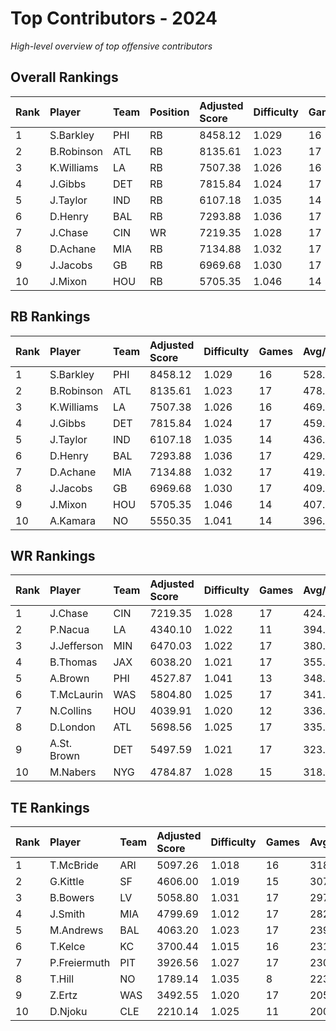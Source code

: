 # Top Contributors - 2024

*High-level overview of top offensive contributors*

## Overall Rankings

| Rank | Player     | Team | Position | Adjusted Score | Difficulty | Games | Avg/Game | Typical | Consistency | Trend      |
| :----| :----------| :----| :--------| :--------------| :----------| :-----| :--------| :-------| :-----------| :----------|
| 1    | S.Barkley  | PHI  | RB       | 8458.12        | 1.029      | 16    | 528.63   | 509.63  | 8/1/7       | Stable     |
| 2    | B.Robinson | ATL  | RB       | 8135.61        | 1.023      | 17    | 478.57   | 471.66  | 9/2/6       | Increasing |
| 3    | K.Williams | LA   | RB       | 7507.38        | 1.026      | 16    | 469.21   | 459.45  | 8/3/5       | Decreasing |
| 4    | J.Gibbs    | DET  | RB       | 7815.84        | 1.024      | 17    | 459.76   | 417.96  | 7/2/8       | Increasing |
| 5    | J.Taylor   | IND  | RB       | 6107.18        | 1.035      | 14    | 436.23   | 417.17  | 7/0/7       | Increasing |
| 6    | D.Henry    | BAL  | RB       | 7293.88        | 1.036      | 17    | 429.05   | 406.68  | 9/1/7       | Increasing |
| 7    | J.Chase    | CIN  | WR       | 7219.35        | 1.028      | 17    | 424.67   | 406.43  | 7/3/7       | Increasing |
| 8    | D.Achane   | MIA  | RB       | 7134.88        | 1.032      | 17    | 419.70   | 401.24  | 10/0/7      | Stable     |
| 9    | J.Jacobs   | GB   | RB       | 6969.68        | 1.030      | 17    | 409.98   | 347.63  | 9/0/8       | Increasing |
| 10   | J.Mixon    | HOU  | RB       | 5705.35        | 1.046      | 14    | 407.52   | 436.32  | 8/1/5       | Decreasing |

## RB Rankings

| Rank | Player     | Team | Adjusted Score | Difficulty | Games | Avg/Game | Typical | Consistency | Trend      |
| :----| :----------| :----| :--------------| :----------| :-----| :--------| :-------| :-----------| :----------|
| 1    | S.Barkley  | PHI  | 8458.12        | 1.029      | 16    | 528.63   | 509.63  | 8/1/7       | Stable     |
| 2    | B.Robinson | ATL  | 8135.61        | 1.023      | 17    | 478.57   | 471.66  | 9/2/6       | Increasing |
| 3    | K.Williams | LA   | 7507.38        | 1.026      | 16    | 469.21   | 459.45  | 8/3/5       | Decreasing |
| 4    | J.Gibbs    | DET  | 7815.84        | 1.024      | 17    | 459.76   | 417.96  | 7/2/8       | Increasing |
| 5    | J.Taylor   | IND  | 6107.18        | 1.035      | 14    | 436.23   | 417.17  | 7/0/7       | Increasing |
| 6    | D.Henry    | BAL  | 7293.88        | 1.036      | 17    | 429.05   | 406.68  | 9/1/7       | Increasing |
| 7    | D.Achane   | MIA  | 7134.88        | 1.032      | 17    | 419.70   | 401.24  | 10/0/7      | Stable     |
| 8    | J.Jacobs   | GB   | 6969.68        | 1.030      | 17    | 409.98   | 347.63  | 9/0/8       | Increasing |
| 9    | J.Mixon    | HOU  | 5705.35        | 1.046      | 14    | 407.52   | 436.32  | 8/1/5       | Decreasing |
| 10   | A.Kamara   | NO   | 5550.35        | 1.041      | 14    | 396.45   | 369.41  | 5/2/7       | Stable     |

## WR Rankings

| Rank | Player      | Team | Adjusted Score | Difficulty | Games | Avg/Game | Typical | Consistency | Trend      |
| :----| :-----------| :----| :--------------| :----------| :-----| :--------| :-------| :-----------| :----------|
| 1    | J.Chase     | CIN  | 7219.35        | 1.028      | 17    | 424.67   | 406.43  | 7/3/7       | Increasing |
| 2    | P.Nacua     | LA   | 4340.10        | 1.022      | 11    | 394.55   | 426.27  | 5/2/4       | Increasing |
| 3    | J.Jefferson | MIN  | 6470.03        | 1.022      | 17    | 380.59   | 374.14  | 9/2/6       | Stable     |
| 4    | B.Thomas    | JAX  | 6038.20        | 1.021      | 17    | 355.19   | 370.50  | 8/4/5       | Increasing |
| 5    | A.Brown     | PHI  | 4527.87        | 1.041      | 13    | 348.30   | 333.82  | 7/0/6       | Stable     |
| 6    | T.McLaurin  | WAS  | 5804.80        | 1.025      | 17    | 341.46   | 379.13  | 10/3/4      | Increasing |
| 7    | N.Collins   | HOU  | 4039.91        | 1.020      | 12    | 336.66   | 326.00  | 5/3/4       | Stable     |
| 8    | D.London    | ATL  | 5698.56        | 1.025      | 17    | 335.21   | 316.58  | 10/2/5      | Decreasing |
| 9    | A.St. Brown | DET  | 5497.59        | 1.021      | 17    | 323.39   | 332.01  | 7/1/9       | Stable     |
| 10   | M.Nabers    | NYG  | 4784.87        | 1.028      | 15    | 318.99   | 276.34  | 8/1/6       | Stable     |

## TE Rankings

| Rank | Player       | Team | Adjusted Score | Difficulty | Games | Avg/Game | Typical | Consistency | Trend      |
| :----| :------------| :----| :--------------| :----------| :-----| :--------| :-------| :-----------| :----------|
| 1    | T.McBride    | ARI  | 5097.26        | 1.018      | 16    | 318.58   | 256.72  | 8/1/7       | Increasing |
| 2    | G.Kittle     | SF   | 4606.00        | 1.019      | 15    | 307.07   | 330.80  | 6/3/6       | Decreasing |
| 3    | B.Bowers     | LV   | 5058.80        | 1.031      | 17    | 297.58   | 271.70  | 7/2/8       | Increasing |
| 4    | J.Smith      | MIA  | 4799.69        | 1.012      | 17    | 282.33   | 238.14  | 9/0/8       | Increasing |
| 5    | M.Andrews    | BAL  | 4063.20        | 1.023      | 17    | 239.01   | 258.57  | 9/0/8       | Increasing |
| 6    | T.Kelce      | KC   | 3700.44        | 1.015      | 16    | 231.28   | 212.97  | 7/1/8       | Stable     |
| 7    | P.Freiermuth | PIT  | 3926.56        | 1.027      | 17    | 230.97   | 247.03  | 10/3/4      | Increasing |
| 8    | T.Hill       | NO   | 1789.14        | 1.035      | 8     | 223.64   | 171.11  | 4/0/4       | Increasing |
| 9    | Z.Ertz       | WAS  | 3492.55        | 1.020      | 17    | 205.44   | 206.14  | 8/2/7       | Increasing |
| 10   | D.Njoku      | CLE  | 2210.14        | 1.025      | 11    | 200.92   | 203.77  | 5/0/6       | Increasing |

